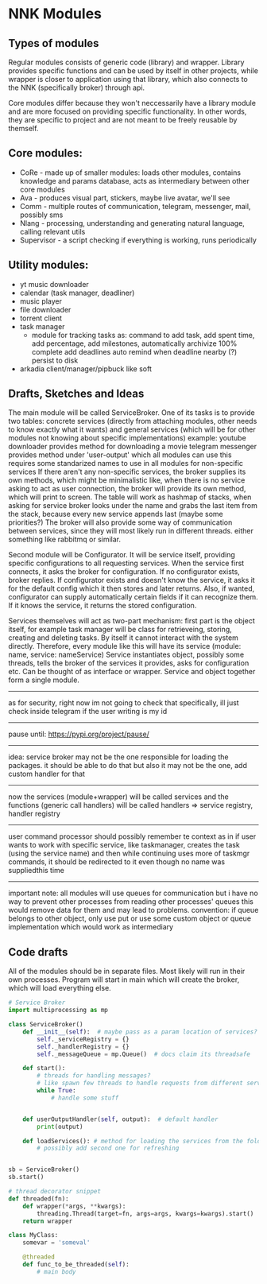 # NNK Modules
## Types of modules
Regular modules consists of generic code (library) and wrapper. Library provides specific functions and can be used by itself
in other projects, while wrapper is closer to application using that library, which also connects to the NNK (specifically broker) through api.

Core modules differ because they won't neccessarily have a library module and are more focused on providing specific functionality.
In other words, they are specific to project and are not meant to be freely reusable by themself.

## Core modules:
- CoRe - made up of smaller modules:
	loads other modules, contains knowledge and params database, acts as intermediary between other core modules
- Ava - produces visual part, stickers, maybe live avatar, we'll see
- Comm - multiple routes of communication, telegram, messenger, mail, possibly sms
- Nlang - processing, understanding and generating natural language, calling relevant utils
- Supervisor - a script checking if everything is working, runs periodically

## Utility modules:
- yt music downloader
- calendar (task manager, deadliner)
- music player
- file downloader
- torrent client
- task manager
	- module for tracking tasks as:
	command to add task, 
	add spent time, 
	add percentage,
	add milestones,
	automatically archivize 100% complete
	add deadlines
	auto remind when deadline nearby (?)
	persist to disk
- arkadia client/manager/pipbuck like soft


## Drafts, Sketches and Ideas
The main module will be called ServiceBroker.
One of its tasks is to provide two tables:
	concrete services (directly from attaching modules, other needs to know exactly what it wants)
	and general services (which will be for other modules not knowing about specific implementations)
		example:
		youtube downloader provides method for downloading a movie
		telegram messenger provides method under 'user-output' which all modules can use
	this requires some standarized names to use in all modules for non-specific services
If there aren't any non-specific services, the broker supplies its own methods, which might be minimalistic
like, when there is no service asking to act as user connection, the broker will provide its own method,
which will print to screen.
The table will work as hashmap of stacks, when asking for service broker looks under the name and grabs the last item from the stack,
because every new service appends last (maybe some priorities?)
The broker will also provide some way of communication between services, since they will most likely run in different threads.
either something like rabbitmq or similar.

Second module will be Configurator.
It will be service itself, providing specific configurations to all requesting services.
When the service first connects, it asks the broker for configuration. If no configurator exists, broker replies.
If configurator exists and doesn't know the service, it asks it for the default config which it then stores and later
returns. Also, if wanted, configurator can supply automatically certain fields if it can recognize them.
If it knows the service, it returns the stored configuration.

Services themselves will act as two-part mechanism:
first part is the object itself, for example task manager will be class for retrieveing, storing, creating and deleting tasks.
By itself it cannot interact with the system directly.
Therefore, every module like this will have its service (module: name, service: nameService)
Service instantiates object, possibly some threads, tells the broker of the services it provides, asks for configuration etc.
Can be thought of as interface or wrapper.
Service and object together form a single module.

---

as for security, right now im not going to check that specifically, ill just check inside telegram if the user writing is my id

---

pause until:
https://pypi.org/project/pause/

---

idea: service broker may not be the one responsible for loading the packages. it should be able to do that but also it may not be the one,
add custom handler for that

---

now the services (module+wrapper) will be called services and the functions (generic call handlers) will be called handlers 
=> service registry, handler registry

---

user command processor should possibly remember te context as in if user wants to work with specific service,
like taskmanager, creates the task (using the service name) and then while continuing uses more of taskmgr commands,
it should be redirected to it even though no name was suppliedthis time

---

important note:
all modules will use queues for communication
but i have no way to prevent other processes from reading other processes' queues
this would remove data for them and may lead to problems.
convention:
if queue belongs to other object, only use put
or
use some custom object or queue implementation
which would work as intermediary

## Code drafts
All of the modules should be in separate files.
Most likely will run in their own processes.
Program will start in main which will create the broker, which will load everything else.

```python
# Service Broker
import multiprocessing as mp

class ServiceBroker()
	def __init__(self):  # maybe pass as a param location of services?
		self._serviceRegistry = {}
		self._handlerRegistry = {}
		self._messageQueue = mp.Queue()  # docs claim its threadsafe

	def start():
		# threads for handling messages?
		# like spawn few threads to handle requests from different services
		while True:
			# handle some stuff


	def userOutputHandler(self, output):  # default handler
		print(output)

	def loadServices(): # method for loading the services from the folder
		# possibly add second one for refreshing


sb = ServiceBroker()
sb.start()
```

```python
# thread decorator snippet
def threaded(fn):
    def wrapper(*args, **kwargs):
        threading.Thread(target=fn, args=args, kwargs=kwargs).start()
    return wrapper

class MyClass:
    somevar = 'someval'

    @threaded
    def func_to_be_threaded(self):
        # main body

```